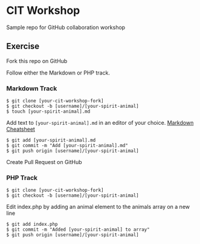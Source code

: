 # CIT Workshop

Sample repo for GitHub collaboration workshop

## Exercise

Fork this repo on GitHub

Follow either the Markdown or PHP track.

### Markdown Track
```
$ git clone [your-cit-workshop-fork]
$ git checkout -b [username]/[your-spirit-animal]
$ touch [your-spirit-animal].md 
```

Add text to ```[your-spirit-animal].md``` in an editor of your choice. [Markdown Cheatsheet](https://github.com/adam-p/markdown-here/wiki/Markdown-Cheatsheet)

```
$ git add [your-spirit-animal].md
$ git commit -m "Add [your-spirit-animal].md"
$ git push origin [username]/[your-spirit-animal]
```
Create Pull Request on GitHub

### PHP Track
```
$ git clone [your-cit-workshop-fork]
$ git checkout -b [username]/[your-spirit-animal]
```

Edit index.php by adding an animal element to the animals array on a new line

```
$ git add index.php
$ git commit -m "Added [your-spirit-animal] to array"
$ git push origin [username]/[your-spirit-animal]
```
